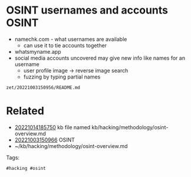 # OSINT usernames and accounts OSINT
- namechk.com - what usernames are available
  - can use it to tie accounts together
- whatsmyname.app
- social media accounts uncovered may give new info like names for an username
  - user profile image -> reverse image search
  - fuzzing by typing partial names

` zet/20221003150956/README.md `

# Related

- [20221014185750](/zet/20221014185750/README.md) kb file named kb/hacking/methodology/osint-overview.md
- [20221003150966](/zet/20221003150966/README.md) OSINT
- ~/kb/hacking/methodology/osint-overview.md

Tags:

    #hacking #osint 
